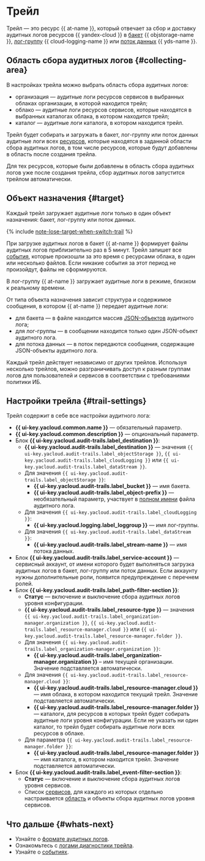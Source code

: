 # Трейл


Трейл — это ресурс {{ at-name }}, который отвечает за сбор и доставку аудитных логов ресурсов {{ yandex-cloud }} в [бакет](../../storage/concepts/bucket.md) {{ objstorage-name }}, [лог-группу](../../logging/concepts/log-group.md) {{ cloud-logging-name }} или [поток данных](../../data-streams/concepts/glossary.md#stream-concepts) {{ yds-name }}.

## Область сбора аудитных логов {#collecting-area}

В настройках трейла можно выбрать область сбора аудитных логов:
* организация — аудитные логи ресурсов сервисов в выбранных облаках организации, в которой находится трейл;
* облако — аудитные логи ресурсов сервисов, которые находятся в выбранных каталогах облака, в котором находится трейл;
* каталог — аудитные логи каталога, в котором находится трейл.

Трейл будет собирать и загружать в бакет, лог-группу или поток данных аудитные логи всех [ресурсов](./events.md), которые находятся в заданной области сбора аудитных логов, в том числе ресурсов, которые будут добавлены в область после создания трейла. 

Для тех ресурсов, которые были добавлены в область сбора аудитных логов уже после создания трейла, сбор аудитных логов запустится трейлом автоматически. 

## Объект назначения {#target}

Каждый трейл загружает аудитные логи только в один объект назначения: бакет, лог-группу или поток данных.

{% include [note-lose-target-when-switch-trail](../../_includes/audit-trails/note-lose-target-when-switch-trail.md) %}

При загрузке аудитных логов в бакет {{ at-name }} формирует файлы аудитных логов приблизительно раз в 5 минут. Трейл запишет все [события](./events.md), которые произошли за это время с ресурсами облака, в один или несколько файлов. Если никакие события за этот период не произойдут, файлы не сформируются.

В лог-группу {{ at-name }} загружает аудитные логи в режиме, близком к реальному времени.

От типа объекта назначения зависит структура и содержимое сообщения, в котором {{ at-name }} передает аудитные логи:
* для бакета — в файле находится массив [JSON-объектов](./format.md#scheme) аудитного лога;
* для лог-группы — в сообщении находится только один JSON-объект аудитного лога.
* для потока данных — в поток передаются сообщения, содержащие JSON-объекты аудитного лога.

Каждый трейл действует независимо от других трейлов. Используя несколько трейлов, можно разграничивать доступ к разным группам логов для пользователей и сервисов в соответствии с требованиями политики ИБ.

## Настройки трейла {#trail-settings}

Трейл содержит в себе все настройки аудитного лога:
* **{{ ui-key.yacloud.common.name }}** — обязательный параметр.
* **{{ ui-key.yacloud.common.description }}** — опциональный параметр.
* Блок **{{ ui-key.yacloud.audit-trails.label_destination }}**:
    * **{{ ui-key.yacloud.audit-trails.label_destination }}** — значения `{{ ui-key.yacloud.audit-trails.label_objectStorage }}`, `{{ ui-key.yacloud.audit-trails.label_cloudLogging }}` или `{{ ui-key.yacloud.audit-trails.label_dataStream }}`.
    * Для значения `{{ ui-key.yacloud.audit-trails.label_objectStorage }}`:
        * **{{ ui-key.yacloud.audit-trails.label_bucket }}** — имя бакета.
        * **{{ ui-key.yacloud.audit-trails.label_object-prefix }}** — необязательный параметр, участвует в [полном имени](./format.md#log-file-name) файла аудитного лога.
    * Для значения `{{ ui-key.yacloud.audit-trails.label_cloudLogging }}`:
        * **{{ ui-key.yacloud.logging.label_loggroup }}** — имя лог-группы.
    * Для значения `{{ ui-key.yacloud.audit-trails.label_dataStream }}`:
        * **{{ ui-key.yacloud.audit-trails.label_stream-name }}** — имя потока данных.
* Блок **{{ ui-key.yacloud.audit-trails.label_service-account }}** — сервисный аккаунт, от имени которого будет выполняться загрузка аудитных логов в бакет, лог-группу или поток данных. Если аккаунту нужны дополнительные роли, появится предупреждение с перечнем ролей.
* Блок **{{ ui-key.yacloud.audit-trails.label_path-filter-section }}**:
    * **Статус** — включение и выключение сбора аудитных логов уровня конфигурации.
    * **{{ ui-key.yacloud.audit-trails.label_resource-type }}** — значения `{{ ui-key.yacloud.audit-trails.label_organization-manager.organization }}`, `{{ ui-key.yacloud.audit-trails.label_resource-manager.cloud }}` или `{{ ui-key.yacloud.audit-trails.label_resource-manager.folder }}`.
    * Для значения `{{ ui-key.yacloud.audit-trails.label_organization-manager.organization }}`:
        *  **{{ ui-key.yacloud.audit-trails.label_organization-manager.organization }}** – имя текущей организации. Значение подставляется автоматически.
    * Для значения `{{ ui-key.yacloud.audit-trails.label_resource-manager.cloud }}`:
        * **{{ ui-key.yacloud.audit-trails.label_resource-manager.cloud }}** — имя облака, в котором находится текущий трейл. Значение подставляется автоматически.
        * **{{ ui-key.yacloud.audit-trails.label_resource-manager.folder }}** — каталоги, для ресурсов в которых трейл будет собирать аудитные логи уровня конфигурации. Если не указать ни один каталог, то трейл будет собирать аудитные логи всех ресурсов в облаке.
    * Для параметра `{{ ui-key.yacloud.audit-trails.label_resource-manager.folder }}`:
        * **{{ ui-key.yacloud.audit-trails.label_resource-manager.folder }}** — имя каталога, в котором находится трейл. Значение подставляется автоматически.
* Блок **{{ ui-key.yacloud.audit-trails.label_event-filter-section }}**:
    * **Статус** — включение и выключение сбора аудитных логов уровня сервисов.
    * Список [сервисов](../../audit-trails/concepts/events-data-plane.md#services), для каждого из которых отдельно настраивается [область](../../audit-trails/concepts/trail.md#collecting-area) и объекты сбора аудитных логов уровня сервисов.

## Что дальше {#whats-next}

* Узнайте о [формате аудитных логов](./format.md).
* Ознакомьтесь с [логами диагностики трейла](./diagnostics.md).
* Узнайте о [событиях](./events.md).
